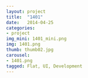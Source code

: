 ```yaml
---
layout: project
title:  "1401"
date:   2014-04-25
categories:
- project
img_mini: 1401_mini.png
img: 1401.png
thumb: thumb02.jpg
carousel:
- 1401.png
tagged: Flat, UI, Development
---
```


